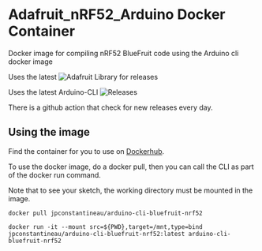 # Adafruit_nRF52_Arduino Docker Container
Docker image for compiling nRF52 BlueFruit code using the Arduino cli docker image 

Uses the latest ![Adafruit Library for releases](https://img.shields.io/github/release/adafruit/Adafruit_nRF52_Arduino.svg) 

Uses the latest Arduino-CLI ![Releases](https://img.shields.io/github/v/release/arduino/arduino-cli.svg)

There is a github action that check for new releases every day.

## Using the image

Find the container for you to use on [Dockerhub](https://hub.docker.com/r/jpconstantineau/arduino-cli-bluefruit-nrf52).

To use the docker image, do a docker pull, then you can call the CLI as part of the docker run command.

Note that to see your sketch, the working directory must be mounted in the image.

```
docker pull jpconstantineau/arduino-cli-bluefruit-nrf52

docker run -it --mount src=${PWD},target=/mnt,type=bind  jpconstantineau/arduino-cli-bluefruit-nrf52:latest arduino-cli-bluefruit-nrf52

```